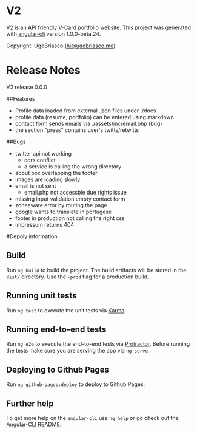 # V2
V2 is an API friendly V-Card portfolio website.
This project was generated with [angular-cli](https://github.com/angular/angular-cli) version 1.0.0-beta.24.

Copyright: UgoBriasco (hi@ugobriasco.me)

# Release Notes
V2 release 0.0.0

##Features
- Profile data loaded from external .json files under ./docs
- profile data (resume, portfolio) can be entered using markdown
- contact form sends emails via ./assets/inc/email.php (bug)
- the section "press" contains user's twitts/retwitts


##Bugs
- twitter api not working
    + cors conflict
    + a service is calling the wrong directory
- about box overlapping the footer
- images are loading slowly
- email is not sent
    + email.php not accessble due rights issue
- missing input validation empty contact form
- zoneaware error by routing the page
- google wants to translate in portugese
- footer in production not calling the right css
- impressum returns 404

#Depoly information

## Build

Run `ng build` to build the project. The build artifacts will be stored in the `dist/` directory. Use the `-prod` flag for a production build.

## Running unit tests

Run `ng test` to execute the unit tests via [Karma](https://karma-runner.github.io).

## Running end-to-end tests

Run `ng e2e` to execute the end-to-end tests via [Protractor](http://www.protractortest.org/).
Before running the tests make sure you are serving the app via `ng serve`.

## Deploying to Github Pages

Run `ng github-pages:deploy` to deploy to Github Pages.

## Further help

To get more help on the `angular-cli` use `ng help` or go check out the [Angular-CLI README](https://github.com/angular/angular-cli/blob/master/README.md).
